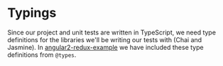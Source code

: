 # Typings
Since our project and unit tests are written in TypeScript, we need type definitions for the libraries we'll be writing our tests with (Chai and Jasmine). In [angular2-redux-example](https://github.com/rangle/angular2-redux-example) we have included these type definitions from `@types`.
